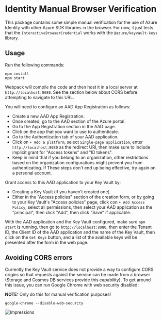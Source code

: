 # Identity Manual Browser Verification

This package contains some simple manual verification for the use of Azure
Identity with other Azure SDK libraries in the browser.  For now, it just tests
that the `InteractiveBrowserCredential` works with the `@azure/keyvault-keys`
library.

## Usage

Run the following commands:

```
npm install
npm start
```

Webpack will compile the code and then host it in a local server at
`http://localhost:8080`.  See the section below about CORS before attempting to
navigate to this URL.

You will need to configure an AAD App Registration as follows:

- Create a new AAD App Registration.
- Once created, go to the AAD section of the Azure portal.
- Go to the App Registration section in the AAD page.
- Click on the app that you want to use to authenticate.
- Go to the Authentication tab of your AAD application.
- Click on `+ Add a platform`, select `Single-page application`, enter `http://localhost:8080` as the redirect URI, then make sure to include implicit grant for "Access tokens" and "ID tokens".
- Keep in mind that if you belong to an organization, other restrictions based on the organization configurations might prevent you from authenticating. If These steps don't end up being effective, try again on a personal account.

Grant access to this AAD application to your Key Vault by:

- Creating a Key Vault (if you haven't created one).
- Either in the "Access policies" section of the creation form, or by going to your Key Vault's "Access policies" page, click con `+ Add Access Policy`, select all permissions, then select your AAD application as the "principal", then click "Add", then click "Save" if applicable.

With the AAD application and the Key Vault configured, make sure `npm start` is running, then go to `http://localhost:8080`, then enter the Tenant ID, the Client ID of the AAD application and the name of the Key Vault, then click on the `Get Keys` button, and a list of the available keys will be presented after the form in the web page.

## Avoiding CORS errors

Currently the Key Vault service does not provide a way to configure CORS origins
so that requests against the service can be made from a browser (Storage and
Cosmos DB services provide this capability).  To get around this issue, you can
run Google Chrome with web security disabled:

**NOTE:** Only do this for manual verification purposes!

```
google-chrome --disable-web-security
```


![Impressions](https://azure-sdk-impressions.azurewebsites.net/api/impressions/azure-sdk-for-js%2Fsdk%2Fidentity%2Fidentity%2Ftest%2Fmanual%2FREADME.png)
